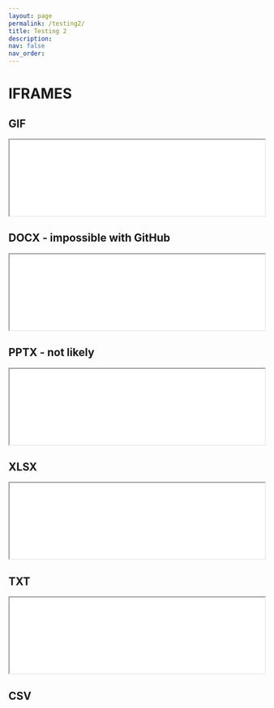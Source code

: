 ```yaml
---
layout: page
permalink: /testing2/
title: Testing 2
description:
nav: false
nav_order: 
---
```


# IFRAMES

## GIF
<iframe width="100%" src="../assets/documents/Fitz.gif" allowfullscreen>iFrame HERE</iframe>

## DOCX - impossible with GitHub
<iframe width="100%" src="../assets/documents/Lore Whittemore_Archival Methods Micropaper_Longer Draft.docx" allowfullscreen>iFrame HERE</iframe>

## PPTX - not likely
<iframe width="100%" src="../assets/documents/SCMSPresentation2024.pptx" allowfullscreen>iFrame HERE</iframe>

## XLSX
<iframe width="100%" src="../assets/documents/Sample_Data_Exploration.xlsx" allowfullscreen>iFrame HERE</iframe>

## TXT
<iframe width="100%" src="../assets/documents/Week1_Johnson - from Media Franchising-annotations.txt" allowfullscreen>iFrame HERE</iframe>

## CSV
<div id="CSVTable"></div>
<script src="//ajax.googleapis.com/ajax/libs/jquery/1.9.1/jquery.min.js"></script>
<script src="//jquerycsvtotable.googlecode.com/files/jquery.csvToTable.js"></script>

<script>
$(function() {
  $('#CSVTable').CSVToTable('../assets/documents/metadata.csv');
});
</script>
